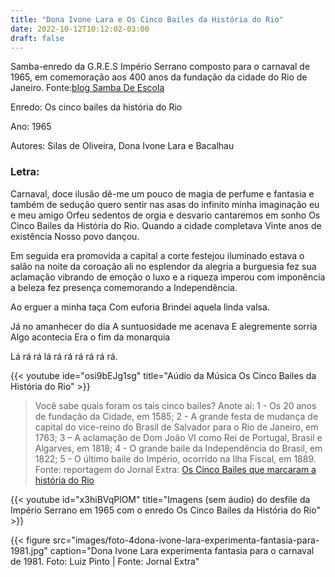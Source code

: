 ```yaml
---
title: "Dona Ivone Lara e Os Cinco Bailes da História do Rio"
date: 2022-10-12T10:12:02-03:00
draft: false
---
```


Samba-enredo da G.R.E.S Império Serrano composto para o carnaval de 1965, em comemoração aos 400 anos da fundação da cidade do Rio de Janeiro. Fonte:[blog Samba De Escola](https://sambadeescola.blogspot.com/2014/03/gres-imperio-serrano-os-cinco-bailes-da.html)

Enredo: Os cinco bailes da história do Rio  

Ano: 1965  

Autores: Silas de Oliveira, Dona Ivone Lara e Bacalhau  

### Letra:

Carnaval, doce ilusão
dê-me um pouco de magia
de perfume e fantasia
e também de sedução
quero sentir nas asas do infinito
minha imaginação
eu e meu amigo Orfeu
sedentos de orgia e desvario
cantaremos em sonho
Os Cinco Bailes da História do Rio.
Quando a cidade completava
Vinte anos de existência
Nosso povo dançou.

Em seguida era promovida a capital
a corte festejou
iluminado estava o salão
na noite da coroação
ali no esplendor da alegria
a burguesia fez sua aclamação
vibrando de emoção
o luxo e a riqueza
imperou com imponência
a beleza fez presença
comemorando a Independência.

Ao erguer a minha taça
Com euforia
Brindei aquela linda valsa.

Já no amanhecer do dia
A suntuosidade me acenava
E alegremente sorria
Algo acontecia
Era o fim da monarquia

Lá rá rá lá rá rá rá rá rá rá.

{{< youtube ide="osi9bEJg1sg" title="Aúdio da Música Os Cinco Bailes da História do Rio" >}}


> Você sabe quais foram os tais cinco bailes? Anote aí: 1 - Os 20 anos de fundação da Cidade, em 1585; 2 - A grande festa de mudança de capital do vice-reino do Brasil de Salvador para o Rio de Janeiro, em 1763; 3 – A aclamação de Dom João VI como Rei de Portugal, Brasil e Algarves, em 1818; 4 - O grande baile da Independência do Brasil, em 1822; 5 - O último baile do Império, ocorrido na Ilha Fiscal, em 1889. Fonte: reportagem do Jornal Extra: [Os Cinco Bailes que marcaram a história do Rio](https://extra.globo.com/noticias/carnaval/carnaval-historico/os-cinco-bailes-que-marcaram-historia-do-rio-do-carnaval-11398225.html)


{{< youtube id="x3hiBVqPlOM" title="Imagens (sem áudio) do desfile da Império Serrano em 1965 com o enredo Os Cinco Bailes da História do Rio" >}}


{{< figure src="images/foto-4dona-ivone-lara-experimenta-fantasia-para-1981.jpg" caption="Dona Ivone Lara experimenta fantasia para o carnaval de 1981. Foto: Luiz Pinto | Fonte: Jornal Extra"